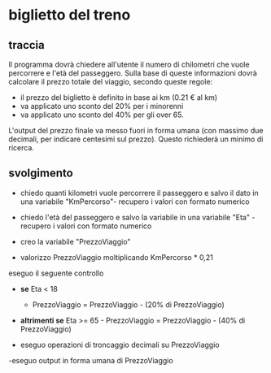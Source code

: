 # biglietto del treno

## traccia

Il programma dovrà chiedere all'utente il numero di chilometri che vuole percorrere e l'età del passeggero.
Sulla base di queste informazioni dovrà calcolare il prezzo totale del viaggio, secondo queste regole:

- il prezzo del biglietto è definito in base ai km (0.21 € al km)
- va applicato uno sconto del 20% per i minorenni
- va applicato uno sconto del 40% per gli over 65.

L'output del prezzo finale va messo fuori in forma umana (con massimo due decimali, per indicare centesimi sul prezzo). Questo richiederà un minimo di ricerca.

## svolgimento

- chiedo quanti kilometri vuole percorrere il passeggero e salvo il dato in una variabile "KmPercorso"- recupero i valori con formato numerico

- chiedo l'età del passeggero e salvo la variabile in una variabile "Eta" - recupero i valori con formato numerico

- creo la variabile "PrezzoViaggio"

- valorizzo PrezzoViaggio moltiplicando KmPercorso \* 0,21

eseguo il seguente controllo

- **se** Eta < 18
  - PrezzoViaggio = PrezzoViaggio - (20% di PrezzoViaggio)
- **altrimenti se** Eta >= 65 - PrezzoViaggio = PrezzoViaggio - (40% di PrezzoViaggio)

- eseguo operazioni di troncaggio decimali su PrezzoViaggio

-eseguo output in forma umana di PrezzoViaggio
